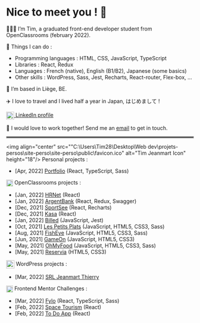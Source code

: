 # Nice to meet you ! 👋

🧑🏻‍🎓 I’m Tim, a graduated front-end developer student from OpenClassrooms (february 2022). 

🔧 Things I can do :

- Programming languages : HTML, CSS, JavaScript, TypeScript
- Libraries : React, Redux
- Languages : French (native), English (B1/B2), Japanese (some basics)
- Other skills : WordPress, Sass, Jest, Recharts, React-router, Flex-box, ...

🍟 I’m based in Liège, BE.

✈️ I love to travel and I lived half a year in Japan, はじめまして !

<a href="https://www.linkedin.com/in/tim-jeanmart-29540020b" target="blank"><img align="center" src="https://img.icons8.com/color/48/000000/linkedin.png" alt="LinkedIn icon by Icons8" height="21" /> LinkedIn profile</a>

📧 I would love to work together! Send me an [email](mailto:tim.jeanmart@hotmail.com) to get in touch.

<hr style="border:2px solid gray"> </hr>


<img align="center" src=""C:\Users\Tim28\Desktop\Web dev\projets-persos\site-perso\site-perso\public\favicon.ico" alt="Tim Jeanmart Icon" height="18"/> Personal projects :

- [Apr, 2022] [Portfolio](https://github.com/Tim-jn/site-perso) (React, TypeScript, Sass)

<img align="center" src="https://www.jobirl.com/images/societe/1621324779.jpg" alt="OpenClassrooms Icon" height="18"/> OpenClassrooms projects :

- [Jan, 2022] [HRNet](https://github.com/Tim-jn/TimothyJeanmart_14_07012022) (React)
- [Jan, 2022] [ArgentBank](https://github.com/Tim-jn/TimothyJeanmart_13_17122021) (React, Redux, Swagger)
- [Dec, 2021] [SportSee](https://github.com/Tim-jn/TimothyJeanmart_12_29112021) (React, Recharts)
- [Dec, 2021] [Kasa](https://github.com/Tim-jn/TimothyJeanmart_11_07112021) (React)
- [Jan, 2022] [Billed](https://github.com/Tim-jn/TimothyJeanmart_9_11102021) (JavaScript, Jest)
- [Oct, 2021] [Les Petits Plats](https://github.com/Tim-jn/TimothyJeanmart_7_24082021) (JavaScript, HTML5, CSS3, Sass)
- [Aug, 2021] [FishEye](https://github.com/Tim-jn/TimothyJeanmart_6_01072021) (JavaScript, HTML5, CSS3, Sass)
- [Jun, 2021] [GameOn](https://github.com/Tim-jn/TimothyJeanmart_4_01062021) (JavaScript, HTML5, CSS3)
- [May, 2021] [OhMyFood](https://github.com/Tim-jn/TimothyJeanmart_3_10052021) (JavaScript, HTML5, CSS3, Sass)
- [May, 2021] [Reservia](https://github.com/Tim-jn/TimothyJeanmart_2_16042021) (HTML5, CSS3)

<img align="center" src="https://img.icons8.com/fluency/48/000000/wordpress.png" alt="WordPress Icon" height="22"/> WordPress projects :

- [Mar, 2022] [SRL Jeanmart Thierry](https://jeanmartth.be/)

<img align="center" src="https://nitter.net/pic/profile_images%2F1047378912819531776%2Fjg7V1u54.jpg" alt="Frontend Mentor Icon" height="18" /> Frontend Mentor Challenges : 

- [Mar, 2022] [Fylo](https://github.com/Tim-jn/Fylo) (React, TypeScript, Sass)
- [Feb, 2022] [Space Tourism](https://github.com/Tim-jn/space-tourism) (React)
- [Feb, 2022] [To Do App](https://github.com/Tim-jn/to-do-app) (React)

<!-- <img align="center" src="https://img.icons8.com/external-tal-revivo-color-tal-revivo/24/000000/external-udemycom-is-an-online-learning-and-teaching-platform-logo-color-tal-revivo.png" alt="Udemy icon by Icons8" height="18" /> Udemy projects : 

- [Jan, 2022] [Twitch clone](https://github.com/Tim-jn/twitch-clone) (React) -->
